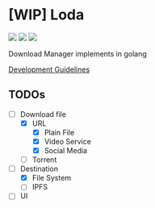 # [WIP] Loda

![](https://github.com/darkcl/Loda/workflows/Build%20Loda/badge.svg)
![](https://github.com/darkcl/Loda/workflows/Release%20Loda/badge.svg)
![](https://github.com/darkcl/Loda/workflows/Test/badge.svg)

Download Manager implements in golang

[Development Guidelines](./docs/development.md)

## TODOs

- [ ] Download file
  - [x] URL
    - [x] Plain File
    - [x] Video Service
    - [x] Social Media
  - [ ] Torrent
- [ ] Destination
  - [x] File System
  - [ ] IPFS
- [ ] UI
